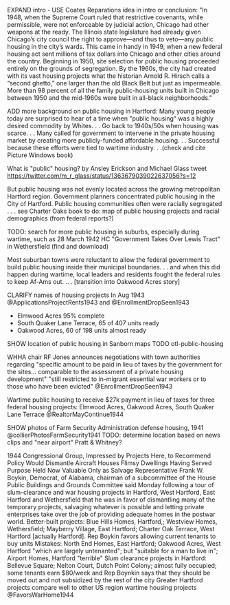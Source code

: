 EXPAND intro - USE Coates Reparations idea in intro or conclusion: "In 1948, when the Supreme Court ruled that restrictive covenants, while permissible, were not enforceable by judicial action, Chicago had other weapons at the ready. The Illinois state legislature had already given Chicago’s city council the right to approve—and thus to veto—any public housing in the city’s wards. This came in handy in 1949, when a new federal housing act sent millions of tax dollars into Chicago and other cities around the country. Beginning in 1950, site selection for public housing proceeded entirely on the grounds of segregation. By the 1960s, the city had created with its vast housing projects what the historian Arnold R. Hirsch calls a “second ghetto,” one larger than the old Black Belt but just as impermeable. More than 98 percent of all the family public-housing units built in Chicago between 1950 and the mid‑1960s were built in all-black neighborhoods."

ADD more background on public housing in Hartford:
Many young people today are surprised to hear of a time when "public housing" was a highly desired commodity by Whites. . . Go back to 1940s/50s when housing was scarce. . . Many called for government to intervene in the private housing market by creating more publicly-funded affordable housing. . . Successful because these efforts were tied to wartime industry. . .(check and cite Picture Windows book)

What is "public" housing? by Ansley Erickson and Michael Glass tweet
https://twitter.com/m_r_glass/status/1363679039022637056?s=12

But public housing was not evenly located across the growing metropolitan Hartford region.
Government planners concentrated public housing in the City of Hartford.
Public housing communities often were racially segregated . . .
see Charter Oaks book
to do: map of public housing projects and racial demographics (from federal reports?)

TODO: search for more public housing in suburbs, especially during wartime, such as 28 March 1942 HC "Government Takes Over Lewis Tract" in Wethersfield (find and download)

Most suburban towns were reluctant to allow the federal government to build public housing inside their municipal boundaries. . . and when this did happen during wartime, local leaders and residents fought the federal rules to keep Af-Ams out. .. . [transition into Oakwood Acres story]

CLARIFY names of housing projects
In Aug 1943 @ApplicationsProjectRents1943 and @EnrollmentDropSeen1943

- Elmwood Acres 95% complete
- South Quaker Lane Terrace, 65 of 407 units ready
- Oakwood Acres, 60 of 198 units almost ready

SHOW location of public housing in Sanborn maps
TODO otl-public-housing

WHHA chair RF Jones announces negotiations with town authorities regarding "specific amount to be paid in lieu of taxes by the government for the sites... comparable to the assessment of a private housing development"
"still restricted to in-migrant essential war workers or to those who have been evicted"
@EnrollmentDropSeen1943

Wartime public housing to receive $27k payment in lieu of taxes for three federal housing projects: Elmwood Acres, Oakwood Acres, South Quaker Lane Terrace
@RealtorMayContinue1944

SHOW photos of Farm Security Administration defense housing, 1941 @collierPhotosFarmSecurity1941
TODO: determine location based on news clips and "near airport" Pratt & Whitney?

1944 Congressional Group, Impressed by Projects Here, to Recommend Policy Would Dismantle Aircraft Houses Flimsy Dwellings Having Served Purpose Held Now Valuable Only as Salvage
Representative Frank W. Boykin, Democrat, of Alabama, chairman of a subcommittee of the House Public Buildings and Grounds Committee said Monday following a tour of slum-clearance and war housing projects in Hartford, West Hartford, East Hartford and Wethersfield that he was in favor of dismantling many of the temporary projects, salvaging whatever is possible and letting private enterprises take over the job of providing adequate homes in the postwar world.
Better-built projects: Blue Hills Homes, Hartford,; Westview Homes, Wethersfield; Mayberry Village, East Hartford; Charter Oak Terrace, West Hartford [actually Hartford]. Rep Boykin favors allowing current tenants to buy units
Mistakes: North End Homes, East Hartford; Oakwood Acres, West Hartford "which are largely untenanted"; but "suitable for a man to live in"; Airport Homes, Hartford "terrible"
Slum clearance projects in Hartford: Bellevue Square; Nelton Court, Dutch Point Colony; almost fully occupied; some tenants earn $80/week and Rep Boynkin says that they should be moved out and not subsidized by the rest of the city
Greater Hartford projects compare well to other US region wartime housing projects @FavorsWarHome1944
